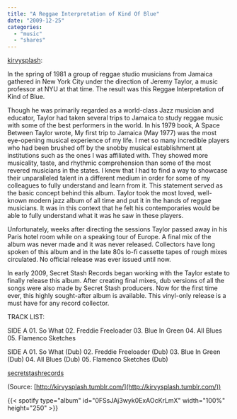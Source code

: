 ```yaml
---
title: "A Reggae Interpretation of Kind Of Blue"
date: "2009-12-25"
categories:
  - "music"
  - "shares"
---
```


[kirvysplash](http://kirvysplash.tumblr.com/post/288566736/a-reggae-interpretation-of-kind-of-blue-in-the):

In the spring of 1981 a group of reggae studio musicians from Jamaica gathered in New York City under the direction of Jeremy Taylor, a music professor at NYU at that time. The result was this Reggae Interpretation of Kind of Blue.

Though he was primarily regarded as a world-class Jazz musician and educator, Taylor had taken several trips to Jamaica to study reggae music with some of the best performers in the world. In his 1979 book, A Space Between Taylor wrote, My first trip to Jamaica (May 1977) was the most eye-opening musical experience of my life. I met so many incredible players who had been brushed off by the snobby musical establishment at institutions such as the ones I was affiliated with. They showed more musicality, taste, and rhythmic comprehension than some of the most revered musicians in the states. I knew that I had to find a way to showcase their unparalleled talent in a different medium in order for some of my colleagues to fully understand and learn from it. This statement served as the basic concept behind this album. Taylor took the most loved, well-known modern jazz album of all time and put it in the hands of reggae musicians. It was in this context that he felt his contemporaries would be able to fully understand what it was he saw in these players.

Unfortunately, weeks after directing the sessions Taylor passed away in his Paris hotel room while on a speaking tour of Europe. A final mix of the album was never made and it was never released. Collectors have long spoken of this album and in the late 80s lo-fi cassette tapes of rough mixes circulated. No official release was ever issued until now.

In early 2009, Secret Stash Records began working with the Taylor estate to finally release this album. After creating final mixes, dub versions of all the songs were also made by Secret Stash producers. Now for the first time ever, this highly sought-after album is available. This vinyl-only release is a must have for any record collector.

TRACK LIST:

SIDE A
01\. So What
02\. Freddie Freeloader
03\. Blue In Green
04\. All Blues
05\. Flamenco Sketches

SIDE A
01\. So What (Dub)
02\. Freddie Freeloader (Dub)
03\. Blue In Green (Dub)
04\. All Blues (Dub)
05\. Flamenco Sketches (Dub)

[secretstashrecords](http://secretstashrecords.com/)

(Source: [http://kirvysplash.tumblr.com/](http://kirvysplash.tumblr.com/))

{{< spotify type="album" id="0FSsJAj3wyk0ExAOcKrLmX" width="100%" height="250" >}}
